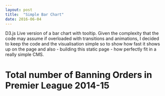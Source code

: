 ```yaml
---
layout: post
title:  "Simple Bar Chart"
date: 2016-06-04
---
```


D3.js Live version of a bar chart with tooltip. 
Given the complexity that the code may assume if overloaded with transitions and animations, I decided to keep the code and the visualisation simple so to show how fast it shows up on the page and also - building this static page - how perfectly fit in a really simple CMS.

<head>
  <meta charset="utf-8">
  <title>D3js bar chart </title>
  <link rel="stylesheet" type="text/css" href="/js/chart1/stylesheet.css">
  <script src="//d3js.org/d3.v3.min.js"></script>
  <script src="http://labratrevenge.com/d3-tip/javascripts/d3.tip.v0.6.3.js"></script>
</head>
<body>
  <div>
    <h1>Total number of Banning Orders in Premier League 2014-15</h1>
    <script type="text/javascript" src="/js/chart1/bar.js"></script>
  </div>
</body>
